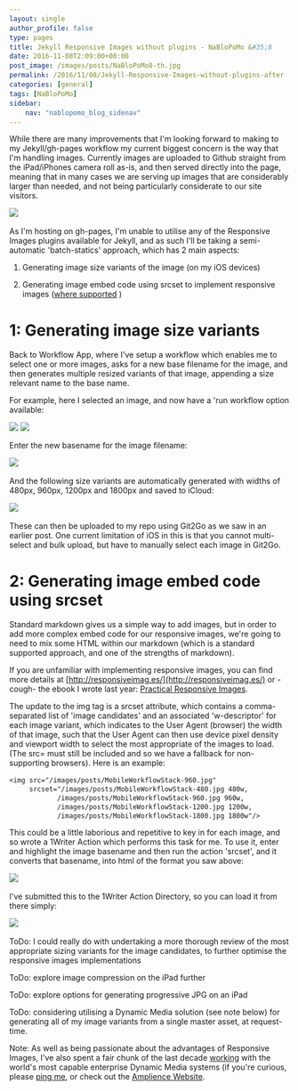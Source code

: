 ```yaml
---
layout: single
author_profile: false
type: pages
title: Jekyll Responsive Images without plugins - NaBloPoMo &#35;8
date: 2016-11-08T2:09:00+00:00
post_image: /images/posts/NaBloPoMo8-th.jpg
permalink: /2016/11/08/Jekyll-Responsive-Images-without-plugins-after
categories: [general]
tags: [NaBloPoMo]
sidebar:
    nav: "nablopomo_blog_sidenav"
---
```

While there are many improvements that I'm looking forward to making to my Jekyll/gh-pages workflow my current biggest concern is the way that I'm handling images. Currently images are uploaded to Github straight from the iPad/iPhones camera roll as-is, and then served directly into the page, meaning that in many cases we are serving up images that are considerably larger than needed, and not being particularly considerate to our site visitors.

<img src="/images/posts/NaBloPoMo8-webpagetest1-960.jpg" srcset="/images/posts/NaBloPoMo8-webpagetest1-480.jpg 480w, /images/posts/NaBloPoMo8-webpagetest1-960.jpg 960w, /images/posts/NaBloPoMo8-webpagetest1-1200.jpg 1200w, /images/posts/NaBloPoMo8-webpagetest1-1800.jpg 1800w"/>

As I'm hosting on gh-pages, I'm unable to utilise any of the Responsive Images plugins available for Jekyll, and as such I'll be taking a semi-automatic 'batch-statics' approach, which has 2 main aspects:

1) Generating image size variants of the image (on my iOS devices)

2) Generating image embed code using srcset to implement responsive images ([where supported](http://caniuse.com/srcset/embed) )

# 1: Generating image size variants
Back to  Workflow App, where I've setup a workflow which enables me to select one or more images, asks for a new base filename for the image, and then generates multiple resized variants of that image, appending a size relevant name to the base name.

For example, here I selected an image, and now have a 'run workflow option available:

<img src="/images/posts/NaBloPoMo8-select-image-960.jpg" srcset="/images/posts/NaBloPoMo8-select-image-480.jpg 480w, /images/posts/NaBloPoMo8-select-image-960.jpg 960w, /images/posts/NaBloPoMo8-select-image-1200.jpg 1200w, /images/posts/NaBloPoMo8-select-image-1800.jpg 1800w"/>

<img src="/images/posts/NaBloPoMo8-run-workflow-960.jpg" srcset="/images/posts/NaBloPoMo8-run-workflow-480.jpg 480w, /images/posts/NaBloPoMo8-run-workflow-960.jpg 960w, /images/posts/NaBloPoMo8-run-workflow-1200.jpg 1200w, /images/posts/NaBloPoMo8-run-workflow-1800.jpg 1800w"/>

Enter the new basename for the image filename:

<img src="/images/posts/NaBloPoMo8-basename-960.jpg" srcset="/images/posts/NaBloPoMo8-basename-480.jpg 480w, /images/posts/NaBloPoMo8-basename-960.jpg 960w, /images/posts/NaBloPoMo8-basename-1200.jpg 1200w, /images/posts/NaBloPoMo8-basename-1800.jpg 1800w"/>

And the following size variants are automatically generated with widths of 480px, 960px, 1200px and 1800px and saved to iCloud:

<img src="/images/posts/NaBloPoMo8-icloud-960.jpg" srcset="/images/posts/NaBloPoMo8-icloud-480.jpg 480w, /images/posts/NaBloPoMo8-icloud-960.jpg 960w, /images/posts/NaBloPoMo8-icloud-1200.jpg 1200w, /images/posts/NaBloPoMo8-icloud-1800.jpg 1800w"/>

These can then be uploaded to my repo using Git2Go as we saw in an earlier post.
One current limitation of iOS in this is that you cannot multi-select and bulk upload, but have to manually select each image in Git2Go.


# 2: Generating image embed code using srcset
Standard markdown gives us a simple way to add images, but in order to add more complex embed code for our responsive images, we're going to need to mix some HTML within our markdown (which is a standard supported approach, and one of the strengths of markdown).

If you are unfamiliar with implementing responsive images, you can find more details at [http://responsiveimag.es/](http://responsiveimag.es/) or -cough-  the ebook I wrote last year: [Practical Responsive Images](https://payhip.com/b/yPep).

The update to the img tag is a srcset attribute, which contains a comma-separated list of 'image candidates' and an associated 'w-descriptor' for each image variant, which indicates to the User Agent (browser) the width of that image, such that the User Agent can then use device pixel density and viewport width to select the most appropriate of the images to load. (The src= must still be included and so we have a fallback for non-supporting browsers). Here is an example:

```
<img src="/images/posts/MobileWorkflowStack-960.jpg"
	 srcset="/images/posts/MobileWorkflowStack-480.jpg 480w,
			/images/posts/MobileWorkflowStack-960.jpg 960w,
			/images/posts/MobileWorkflowStack-1200.jpg 1200w,
			/images/posts/MobileWorkflowStack-1800.jpg 1800w"/>
```

This could be a little laborious and repetitive to key in for each image, and so wrote a 1Writer Action which performs this task for me. To use it, enter and highlight the image basename and then run the action 'srcset', and it converts that basename, into html of the format you saw above:

<img src="/images/posts/NaBloPoMo8-srcset-action-960.jpg" srcset="/images/posts/NaBloPoMo8-srcset-action-480.jpg 480w, /images/posts/NaBloPoMo8-srcset-action-960.jpg 960w, /images/posts/NaBloPoMo8-srcset-action-1200.jpg 1200w, /images/posts/NaBloPoMo8-srcset-action-1800.jpg 1800w"/>

I've submitted this to the 1Writer Action Directory, so you can load it from there simply:

<img src="/images/posts/NaBloPoMo8-srcset-action-directory-960.jpg" srcset="/images/posts/NaBloPoMo8-srcset-action-directory-480.jpg 480w, /images/posts/NaBloPoMo8-srcset-action-directory-960.jpg 960w, /images/posts/NaBloPoMo8-srcset-action-directory-1200.jpg 1200w, /images/posts/NaBloPoMo8-srcset-action-directory-1800.jpg 1800w"/>



ToDo: I could really do with undertaking a more thorough review of the most appropriate sizing variants for the image candidates, to further optimise the responsive images implementations

ToDo: explore image compression on the iPad further

ToDo: explore options for generating progressive JPG on an iPad

ToDo: considering utilising a Dynamic Media solution (see note below) for generating all of my image variants from a single master asset, at request-time.


Note:
As well as being passionate about the advantages of Responsive Images, I've also spent a fair chunk of the last decade [working](../../work) with the world's most capable enterprise Dynamic Media systems (if you're curious, please [ping me](https://twitter.com/bseymour), or check out the [Amplience Website](http://amplience.com/products/dynamic-media/).
